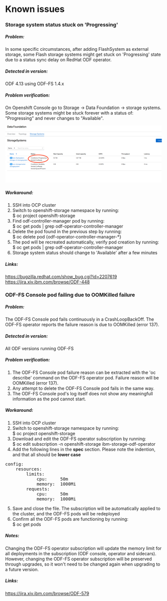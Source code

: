 # Known issues

###  Storage system status stuck on 'Progressing'
##### Problem: 
In some specific circumstances, after adding FlashSystem as external storage, some Flash storage systems might get stuck on 'Progressing' state due to a status sync delay on RedHat ODF operator.
##### Detected in version: 
ODF 4.13 using ODF-FS 1.4.x
##### Problem verification: 
On Openshift Console go to Storage -> Data Foundation -> storage systems. Some storage systems might be stuck forever with a status of: "Progressing" and never changes to "Available".

![Storage-system-in-progressing-github3](storage-system-in-progressing2.png "storage-system")
##### Workaround:
1. SSH into OCP cluster
2. Switch to openshift-storage namespace by running:  <br>
$ oc project openshift-storage
3. Find odf-controller-manager pod by running:  <br>
$ oc get pods | grep odf-operator-controller-manager
4. Delete the pod found in the previous step by running:  <br>
$ oc delete pod {odf-operator-controller-manager-*}  
5. The pod will be recreated automatically, verify pod creation by running:  <br>
$ oc get pods | grep odf-operator-controller-manager  
6. Storage system status should change to 'Available' after a few minutes


##### Links:
https://bugzilla.redhat.com/show_bug.cgi?id=2207619 <br>
https://jira.xiv.ibm.com/browse/ODF-448  


### ODF-FS Console pod failing due to OOMKilled failure
##### Problem:
The ODF-FS Console pod fails continuously in a CrashLoopBackOff. The ODF-FS operator reports the failure reason is due to OOMKilled (error 137).

##### Detected in version:
All ODF versions running ODF-FS

##### Problem verification:
1. The ODF-FS Console pod failure reason can be extracted with the 'oc describe' command on the ODF-FS operator pod. Failure reason will be OOMKilled (error 137).
2. Any attempt to delete the ODF-FS Console pod fails in the same way.
3. The ODF-FS Console pod's log itself does not show any meaningfull information as the pod cannot start.

##### Workaround:
1. SSH into OCP cluster
2. Switch to openshift-storage namespace by running:  <br>
$ oc project openshift-storage
3. Download and edit the ODF-FS operator subscription by running:  <br>
$ oc edit subscription -n openshift-storage ibm-storage-odf-operator
4. Add the following lines in the <b>spec</b> section. Please note the indention, and that all should be <b>lower case</b>  <br>
<pre>
config:
    resources:
        limits:
            cpu:     50m
            memory:  1000Mi
        requests:
            cpu:     50m
            memory:  1000Mi
</pre>
5. Save and close the file. The subscription will be automatically applied to the cluster, and the ODF-FS pods will be redeployed
6. Confirm all the ODF-FS pods are functioning by running: <br>
$ oc get pods


##### Notes:
Changing the ODF-FS operator subscription will update the memory limit for all deployments in the subscription (ODF console, operator and sidecars). <br>
However, changing the ODF-FS operator subscription will be preserved through upgrades, so it won't need to be changed again when upgrading to a future version.

##### Links:
https://jira.xiv.ibm.com/browse/ODF-579
